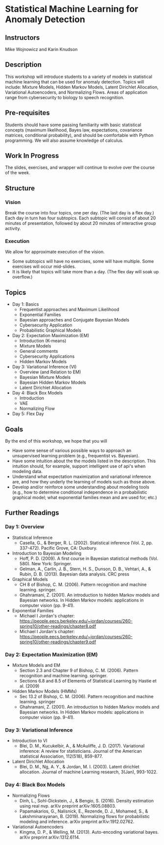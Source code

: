 # Statistical Machine Learning for Anomaly Detection 

## Instructors 
Mike Wojnowicz and Karin Knudson 


## Description
This workshop will introduce students to a variety of models in statistical machine learning that can be used for anomaly detection. Topics will include:  Mixture Models, Hidden Markov Models, Latent Dirichlet Allocation, Variational Autoencoders, and Normalizing Flows. Areas of application range from cybersecurity to biology to speech recognition. 


## Pre-requisites

Students should have some passing familiarity with basic statistical concepts (maximum likelihood, Bayes law, expectations, covariance matrices, conditional probability), and should be comfortable with Python programming.  We will also assume knowledge of calculus.

## Work In Progress

The slides, exercises, and wrapper will continue to evolve over the course of the week.  

## Structure 

### Vision
Break the course into four topics, one per day.  (The last day is a flex day.)  Each day in turn has four subtopics.  Each subtopic will consist of about 20 minutes of presentation, followed by about 20 minutes of interactive group activity. 

### Execution

We allow for approximate execution of the vision.

* Some subtopics will have no exercises, some will have multiple.  Some exercises will occur mid-slides.
* It is likely that topics will take more than a day. (The flex day will soak up overflow.)

## Topics

* Day 1: Basics 
    * Frequentist approaches and Maximum Likelihood 
    * Exponential Families 
    * Bayesian approaches and Conjugate Bayesian Models
    * Cybersecurity Application
    * Probabilistic Graphical Models
* Day 2: Expectation Maximization (EM) 
    * Introduction (K-means)
    * Mixture Models
    * General comments
    * Cybersecurity Applications
    * Hidden Markov Models
* Day 3: Variational Inference (VI)
    * Overview (and Relation to EM) 
    * Bayesian Mixture Models
    * Bayesian Hidden Markov Models
    * Latent Dirichlet Allocation 
* Day 4: Black Box Models 
    * Introduction 
    * VAE 
    * Normalizing Flow
* Day 5: Flex Day 

## Goals
By the end of this workshop, we hope that you will

* Have some sense of various possible ways to approach an unsupervised learning problem (e.g., frequentist vs. Bayesian).
* Have some intuition about the the models listed in the description.  This intuition should, for example, support intelligent use of api's when modeling data.
* Understand what expectation maximization and variational inference are, and how they underly the learning of models such as those above.
* Develop and/or reinforce some understanding about modeling tools (e.g., how to determine conditional independence in a probabilistic graphical model; what exponential families mean and are used for; etc.)


## Further Readings

### Day 1: Overview 
* Statistical Inference
   * Casella, G., & Berger, R. L. (2002). Statistical inference (Vol. 2, pp. 337-472). Pacific Grove, CA: Duxbury. 
* Introduction to Bayesian Modeling
	* Hoff, P. D. (2009). A first course in Bayesian statistical methods (Vol. 580). New York: Springer.
	* Gelman, A., Carlin, J. B., Stern, H. S., Dunson, D. B., Vehtari, A., & Rubin, D. B. (2013). Bayesian data analysis. CRC press
* Graphical Models
	* CH 8 of Bishop, C. M. (2006). Pattern recognition and machine learning. springer.
	* Ghahramani, Z. (2001). An introduction to hidden Markov models and Bayesian networks. In Hidden Markov models: applications in computer vision (pp. 9-41).
* Exponential Families
	* Michael I Jordan's chapter: https://people.eecs.berkeley.edu/~jordan/courses/260-spring10/other-readings/chapter8.pdf
	* Michael I Jordan's chapter: https://people.eecs.berkeley.edu/~jordan/courses/260-spring10/other-readings/chapter9.pdf

### Day 2: Expectation Maximization (EM)
* Mixture Models and EM  
	* Section 2.3 and Chapter 9 of Bishop, C. M. (2006). Pattern recognition and machine learning. springer.
	* Sections 6.8 and 8.5 of Elements of Statistical Learning by Hastie et al. (2009)
* Hidden Markov Models (HMMs)
	* Sec 13.2 of Bishop, C. M. (2006). Pattern recognition and machine learning. springer
	* Ghahramani, Z. (2001). An introduction to hidden Markov models and Bayesian networks. In Hidden Markov models: applications in computer vision (pp. 9-41).


### Day 3: Variational Inference
* Introduction to VI 
	* Blei, D. M., Kucukelbir, A., & McAuliffe, J. D. (2017). Variational inference: A review for statisticians. Journal of the American statistical Association, 112(518), 859-877.
* Latent Dirichlet Allocation
	* Blei, D. M., Ng, A. Y., & Jordan, M. I. (2003). Latent dirichlet allocation. Journal of machine Learning research, 3(Jan), 993-1022.

### Day 4: Black Box Models 

* Normalizing Flows 
	* Dinh, L., Sohl-Dickstein, J., & Bengio, S. (2016). Density estimation using real nvp. arXiv preprint arXiv:1605.08803.
	* Papamakarios, G., Nalisnick, E., Rezende, D. J., Mohamed, S., & Lakshminarayanan, B. (2019). Normalizing flows for probabilistic modeling and inference. arXiv preprint arXiv:1912.02762. 
* Variational Autoencoders
   * Kingma, D. P., & Welling, M. (2013). Auto-encoding variational bayes. arXiv preprint arXiv:1312.6114.
